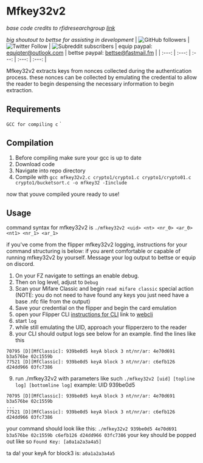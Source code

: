 # Mfkey32v2
*base code credits to rfidresearchgroup [link](https://github.com/rfidresearchgroup/proxmark3)*

*big shoutout to bettse for assisting in development*
| ![GitHub followers](https://img.shields.io/github/followers/equipter?label=Equipter%20&logo=GitHub&style=flat-square) | ![Twitter Follow](https://img.shields.io/twitter/follow/equip0x80?color=b9d1ff&label=Equip0x80&logo=Twitter&style=flat-square) | ![Subreddit subscribers](https://img.shields.io/reddit/subreddit-subscribers/rfid?logo=reddit&logoColor=ffffff&style=flat-square) | equip paypal: equipter@outlook.com | bettse paypal: bettse@fastmail.fm |
| :---: | :---: | :---: | :---: | :---: |

Mfkey32v2 extracts keys from nonces collected during the authentication process. these nonces can be collected by emulating the credential to allow the reader to begin despensing the necessary information to begin extraction. 

## Requirements 
`GCC for compiling c`
`

## Compilation 
1. Before compiling make sure your gcc is up to date 
2. Download code
3. Navigate into repo directory 
4. Compile with `gcc mfkey32v2.c crypto1/crypto1.c crypto1/crypto01.c crypto1/bucketsort.c -o mfkey32 -Iinclude`

now that youve compiled youre ready to use!

## Usage
command syntax for mfkey32v2 is `./mfkey32v2 <uid> <nt> <nr_0> <ar_0> <nt1> <nr_1> <ar_1>`

if you've come from the flipper mfkey32v2 logging, instructions for your command structuring is below:
if you arent comfortable or capable of running mfkey32v2 by yourself. Message your log output to bettse or equip on discord. 

1. On your FZ navigate to settings an enable debug. 
2. Then on log level, adjust to `Debug` 
3. Scan your Mifare Classic and begin `read mifare classic` special action
(NOTE: you do not need to have found any keys you just need have a base .nfc file from the output)
4. Save your credential on the flipper and begin the card emulation
5. open your Flipper CLI 
[instructions for CLI](https://forum.flipperzero.one/t/cli-command-line-interface-examples/1874) 
link to [webcli](https://my.flipp.dev/)
6. start `log` 
7. while still emulating the UID, approach your flipperzero to the reader 
8. your CLI should output logs see below for an example. find the lines like this 
```
70795 [D][MfClassic]: 939be0d5 keyA block 3 nt/nr/ar: 4e70d691 b3a576be 02c1559b
77521 [D][MfClassic]: 939be0d5 keyA block 3 nt/nr/ar: c6efb126 d24dd966 03fc7386
```
9. run ./mfkey32v2 with parameters like such 
`./mfkey32v2 [uid] [topline log] [bottomline log]`
example: UID 939be0d5 
```
70795 [D][MfClassic]: 939be0d5 keyA block 3 nt/nr/ar: 4e70d691 b3a576be 02c1559b
...
77521 [D][MfClassic]: 939be0d5 keyA block 3 nt/nr/ar: c6efb126 d24dd966 03fc7386
```
your command should look like this:
`./mfkey32v2 939be0d5 4e70d691 b3a576be 02c1559b c6efb126 d24dd966 03fc7386`
your key should be popped out like so 
`Found Key: [a0a1a2a3a4a5]`

ta da! your keyA for block3 is: `a0a1a2a3a4a5`
